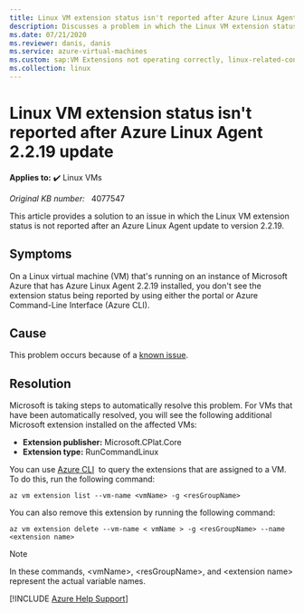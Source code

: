 ```yaml
---
title: Linux VM extension status isn't reported after Azure Linux Agent 2.2.19 update
description: Discusses a problem in which the Linux VM extension status is not reported after an Azure Linux Agent update to version 2.2.19.
ms.date: 07/21/2020
ms.reviewer: danis, danis
ms.service: azure-virtual-machines
ms.custom: sap:VM Extensions not operating correctly, linux-related-content
ms.collection: linux
---
```

# Linux VM extension status isn't reported after Azure Linux Agent 2.2.19 update

**Applies to:** :heavy_check_mark: Linux VMs

_Original KB number:_ &nbsp; 4077547

This article provides a solution to an issue in which the Linux VM extension status is not reported after an Azure Linux Agent update to version 2.2.19.

## Symptoms

On a Linux virtual machine (VM) that's running on an instance of Microsoft Azure that has Azure Linux Agent 2.2.19 installed, you don't see the extension status being reported by using either the portal or Azure Command-Line Interface (Azure CLI).

## Cause

This problem occurs because of a [known issue](https://github.com/Azure/WALinuxAgent/wiki/Known-Issues#2219---protocolerror-varlibwaagentgoalstate1xml-is-missing).

## Resolution

Microsoft is taking steps to automatically resolve this problem. For VMs that have been automatically resolved, you will see the following additional Microsoft extension installed on the affected VMs:

- **Extension publisher:** Microsoft.CPlat.Core
- **Extension type:** RunCommandLinux

You can use [Azure CLI](/cli/azure/install-azure-cli)  to query the extensions that are assigned to a VM. To do this, run the following command:

```Azure CLI
az vm extension list --vm-name <vmName> -g <resGroupName>
```

You can also remove this extension by running the following command:

```Azure CLI
az vm extension delete --vm-name < vmName > -g <resGroupName> --name <extension name>
```

> [!NOTE]
> In these commands, \<vmName>, \<resGroupName>, and \<extension name> represent the actual variable names.

[!INCLUDE [Azure Help Support](../../../includes/azure-help-support.md)]
